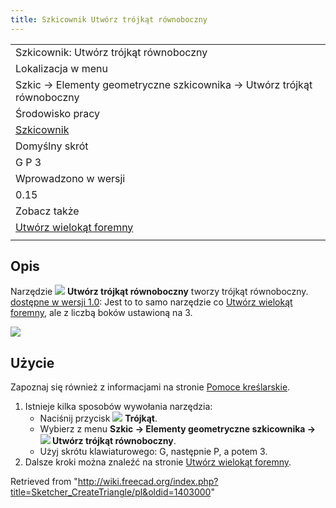 ```yaml
---
title: Szkicownik Utwórz trójkąt równoboczny
---
```

|  |
| --- |
| Szkicownik: Utwórz trójkąt równoboczny |
| Lokalizacja w menu |
| Szkic → Elementy geometryczne szkicownika → Utwórz trójkąt równoboczny |
| Środowisko pracy |
| [Szkicownik](/Sketcher_Workbench/pl "Sketcher Workbench/pl") |
| Domyślny skrót |
| G P 3 |
| Wprowadzono w wersji |
| 0.15 |
| Zobacz także |
| [Utwórz wielokąt foremny](/Sketcher_CreateRegularPolygon/pl "Sketcher CreateRegularPolygon/pl") |
|  |

## Opis

Narzędzie ![](/images/Sketcher_CreateTriangle.svg) **Utwórz trójkąt równoboczny** tworzy trójkąt równoboczny. [dostępne w wersji 1.0](/Release_notes_1.0/pl "Release notes 1.0/pl"): Jest to to samo narzędzie co [Utwórz wielokąt foremny](/Sketcher_CreateRegularPolygon/pl "Sketcher CreateRegularPolygon/pl"), ale z liczbą boków ustawioną na 3.

![](/images/SketcherCreateTriangleExample.png)

## Użycie

Zapoznaj się również z informacjami na stronie [Pomoce kreślarskie](/Sketcher_Workbench/pl#Pomoce_kreślarskie "Sketcher Workbench/pl").

1. Istnieje kilka sposobów wywołania narzędzia:
   * Naciśnij przycisk ![](/images/Sketcher_CreateTriangle.svg) **Trójkąt**.
   * Wybierz z menu **Szkic → Elementy geometryczne szkicownika → ![](/images/Sketcher_CreateTriangle.svg) Utwórz trójkąt równoboczny**.
   * Użyj skrótu klawiaturowego: G, następnie P, a potem 3.
2. Dalsze kroki można znaleźć na stronie [Utwórz wielokąt foremny](/Sketcher_CreateRegularPolygon/pl#Użycie "Sketcher CreateRegularPolygon/pl").

Retrieved from "<http://wiki.freecad.org/index.php?title=Sketcher_CreateTriangle/pl&oldid=1403000>"